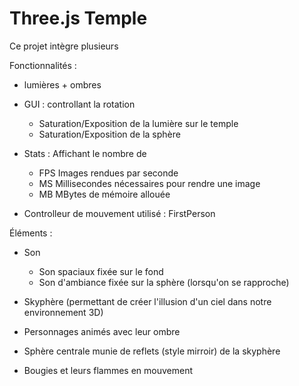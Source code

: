 # Three.js Temple

Ce projet intègre plusieurs

Fonctionnalités :

- lumières + ombres

- GUI : controllant la rotation 
  - Saturation/Exposition de la lumière sur le temple
  - Saturation/Exposition de la sphère
        
- Stats : Affichant le nombre de
  - FPS Images rendues par seconde
  - MS Millisecondes nécessaires pour rendre une image
  - MB MBytes de mémoire allouée
          
- Controlleur de mouvement utilisé : FirstPerson

Éléments : 
- Son
  - Son spaciaux fixée sur le fond 
  - Son d'ambiance fixée sur la sphère (lorsqu'on se rapproche)
  
- Skyphère (permettant de créer l'illusion d'un ciel dans notre environnement 3D)

- Personnages animés avec leur ombre

- Sphère centrale munie de reflets (style mirroir) de la skyphère 
          
- Bougies et leurs flammes en mouvement
